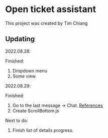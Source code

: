 # Open ticket assistant

This project was created by Tim Chiang

## Updating

2022.08.28: 

Finished:
1. Dropdown menu
2. Some view.

2022.08.29:

Finished:
1. Go to the last message -> Chat. [References](https://stackoverflow.com/questions/37620694/how-to-scroll-to-bottom-in-react)
2. Create ScrollBottom.js

Next to do:
1. Finish list of details progress.

